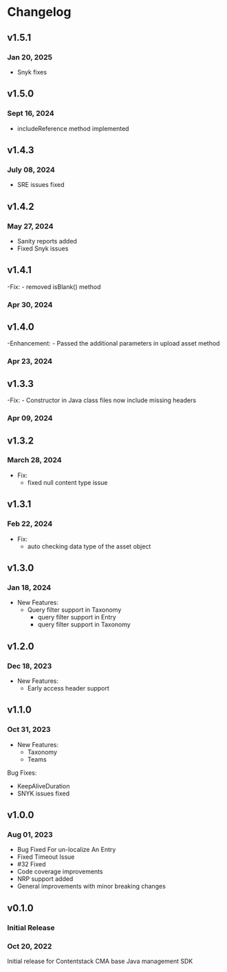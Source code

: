 # Changelog

## v1.5.1

### Jan 20, 2025

- Snyk fixes

## v1.5.0

### Sept 16, 2024

- includeReference method implemented

## v1.4.3

### July 08, 2024

- SRE issues fixed

## v1.4.2

### May 27, 2024

- Sanity reports added
- Fixed Snyk issues

## v1.4.1
-Fix:
    - removed isBlank() method 
### Apr 30, 2024

## v1.4.0
-Enhancement:
    - Passed the additional parameters in upload asset method
### Apr 23, 2024

## v1.3.3
-Fix:
    - Constructor in Java class files now include missing headers
### Apr 09, 2024  

## v1.3.2

### March 28, 2024

- Fix:
    - fixed null content type issue

## v1.3.1

### Feb 22, 2024

- Fix:
    - auto checking data type of the asset object

## v1.3.0

### Jan 18, 2024

- New Features:
    - Query filter support in Taxonomy
        - query filter support in Entry
        - query filter support in Taxonomy

## v1.2.0

### Dec 18, 2023

- New Features:
    - Early access header support

## v1.1.0

### Oct 31, 2023

- New Features:
    - Taxonomy
    - Teams

Bug Fixes:

- KeepAliveDuration
- SNYK issues fixed

## v1.0.0

### Aug 01, 2023

- Bug Fixed For un-localize An Entry
- Fixed Timeout Issue
- #32 Fixed
- Code coverage improvements
- NRP support added
- General improvements with minor breaking changes

## v0.1.0

### Initial Release

### Oct 20, 2022

Initial release for Contentstack CMA base Java management SDK

